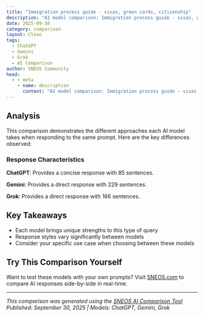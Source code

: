 ```yaml
---
title: "Immigration process guide - visas, green cards, citizenship"
description: "AI model comparison: Immigration process guide - visas, green cards, citizenship..."
date: 2025-09-30
category: comparison
layout: Clean
tags:
  - ChatGPT
  - Gemini
  - Grok
  - AI Comparison
author: SNEOS Community
head:
  - - meta
    - name: description
      content: "AI model comparison: Immigration process guide - visas, green cards, citizenship..."
---
```


<ChatComparison
  title="Immigration process guide - visas, green cards, citizenship"
  prompt="Immigration process guide - visas, green cards, citizenship"
  :responses='{
    "ChatGPT": "Certainly! Here\u0027s a general guide to the U.S. immigration process, covering visas, green cards, and citizenship.\n\n---\n\n## U.S. Immigration Process Guide\n\n### 1. Visas\nA visa is a document that allows you to travel to a U.S. port of entry and request permission to enter the U.S.\n\n#### Types of Visas:\n- **Non-immigrant Visas** (Temporary):\n  - Tourist (B-2)\n  - Business (B-1)\n  - Student (F-1, M-1)\n  - Work (H-1B, L-1, O-1)\n  - Exchange Visitor (J-1)\n  - Others depending on purpose\n\n- **Immigrant Visas** (Permanent, leading to Green Card):\n  - Family-sponsored visas\n  - Employment-based visas\n  - Diversity Visa Lottery\n\n#### Application Process:\n1. Determine visa type.\n2. Complete Form DS-160 (Non-immigrant) or DS-260 (Immigrant).\n3. Pay visa application fee.\n4. Schedule and attend visa interview at U.S. Embassy or Consulate.\n5. Provide biometric data if required.\n6. Wait for visa approval.\n\n---\n\n### 2. Green Card (Permanent Residency)\nA Green Card allows you to live and work permanently in the U.S.\n\n#### Ways to Obtain a Green Card:\n- **Family-Based Green Card:**\n  - Immediate relative of U.S. citizen (spouse, child, parent)\n  - Family preference categories (siblings, adult children)\n\n- **Employment-Based Green Card:**\n  - Employer sponsorship (PERM labor certification process)\n  - Extraordinary ability, investor, etc.\n\n- **Other Categories:**\n  - Refugee or asylum status adjustment\n  - Diversity Visa Lottery winners\n  - Special categories (e.g., Afghan or Iraqi nationals)\n\n#### Application Process:\n1. Determine eligibility category.\n2. Submit petition (Form I-130 for family, Form I-140 for employment).\n3. Wait for petition approval.\n4. File Form I-485 (Application to Register Permanent Residence) if in the U.S., or complete consular processing if abroad.\n5. Attend biometric appointment.\n6. Attend green card interview (if required).\n7. Receive Green Card upon approval.\n\n---\n\n### 3. Citizenship (Naturalization)\nBecoming a U.S. citizen through naturalization.\n\n#### Eligibility Requirements:\n- Generally, must be 18 or older.\n- Have had a Green Card for 5 years (3 years if married to a U.S. citizen).\n- Continuous residence and physical presence in the U.S.\n- Good moral character.\n- Basic English language skills.\n- Knowledge of U.S. history and government.\n\n#### Application Process:\n1. Complete Form N-400 (Application for Naturalization).\n2. Submit the form with fees.\n3. Attend biometric services appointment.\n4. Complete an interview and English and civics tests.\n5. Receive a decision on application.\n6. Take the Oath of Allegiance at a naturalization ceremony.\n\n---\n\n### Additional Tips:\n- Always check the latest requirements on the [U.S. Citizenship and Immigration Services (USCIS)](https://www.uscis.gov/) website.\n- Processing times vary widely depending on category and country of origin.\n- Seek legal advice or assistance if unsure about the process.\n- Keep copies of all your applications and correspondence.\n\n---\n\nIf you need detailed information about a specific visa type or step, feel free to ask!",
    "Gemini": "Okay, let\u0027s break down the immigration process in the U.S., covering visas, green cards (lawful permanent residence), and citizenship. This is a complex topic, and this guide provides a general overview. **It\u0027s crucial to consult with an immigration attorney or accredited representative for personalized advice and assistance with your specific situation.**\n\n**I. Understanding the Basics:**\n\n*   **Immigration Law:**  U.S. immigration law is primarily governed by the Immigration and Nationality Act (INA).\n*   **USCIS:** U.S. Citizenship and Immigration Services (USCIS) is the government agency responsible for processing most immigration applications.\n*   **Department of State (DOS):**  Handles visas at U.S. embassies and consulates abroad.\n*   **Department of Labor (DOL):**  Plays a role in some employment-based immigration cases, especially concerning labor certifications.\n*   **Immigration Court (EOIR):** Handles deportation (removal) proceedings.\n*   **National Visa Center (NVC):** Processes immigrant visa applications after USCIS approval and before the consular interview.\n*   **Consular Officer:** An official in an embassy or consulate authorized to grant visas.\n*   **Visa:** A document allowing a foreign national to enter the U.S. for a specific purpose and period.\n*   **Green Card (Permanent Resident Card):**  Proof of lawful permanent resident (LPR) status, allowing you to live and work permanently in the U.S.\n*   **Citizenship:** Full membership in the U.S., granting rights and responsibilities, including the right to vote and a U.S. passport.\n\n**II.  Visas (Temporary Stays):**\n\nVisas are for temporary stays in the U.S.  There are many types, but here are some common categories:\n\n*   **Non-Immigrant Visas:**\n    *   **Tourist/Business (B-1/B-2):** For tourism, visiting family, medical treatment, or attending business conferences.  Generally does *not* allow employment.\n        *   **Application Process:** Apply at a U.S. embassy or consulate in your home country.  Requires an online application (DS-160), interview, and supporting documents (proof of ties to your home country, financial stability, purpose of visit).\n    *   **Student (F-1/M-1):**  For academic or vocational studies.\n        *   **Application Process:**  Accepted to a SEVP-approved school, receive an I-20 form, pay the SEVIS fee, apply for the visa at a U.S. embassy/consulate, attend an interview.\n    *   **Work Visas (H-1B, L-1, O-1, etc.):** For temporary employment in specific fields.\n        *   **H-1B (Specialty Occupations):** Requires a bachelor\u0027s degree or equivalent. Often subject to a lottery.\n            *   **Process:** Employer files a Labor Condition Application (LCA) with the DOL, then files an I-129 petition with USCIS. If approved, the employee applies for the visa at a U.S. embassy/consulate.\n        *   **L-1 (Intracompany Transferee):** For employees of multinational companies transferring to the U.S.\n            *   **Process:** Similar to H-1B, involving an I-129 petition.\n        *   **O-1 (Individuals with Extraordinary Ability or Achievement):**  For individuals with recognized expertise in their field.\n            *   **Process:** Similar to H-1B, involving an I-129 petition.\n        *   **TN (North American Free Trade Agreement):** For Canadian and Mexican professionals in certain occupations.\n        *   **Process:** Apply at a port of entry or pre-flight inspection office (Canadians). Mexicans apply at a U.S. embassy/consulate.\n    *   **Exchange Visitor (J-1):**  For cultural exchange programs, including students, scholars, and au pairs.\n        *   **Application Process:**  Accepted into a designated exchange program, receive a DS-2019 form, pay the SEVIS fee, apply for the visa at a U.S. embassy/consulate, attend an interview.  May be subject to a two-year home-country physical presence requirement.\n    *   **Treaty Trader/Investor (E-1/E-2):** For citizens of treaty countries engaging in trade or investment in the U.S.\n        *   **Application Process:** Apply at a U.S. embassy/consulate, providing evidence of treaty nationality, substantial trade or investment, and intent to depart the U.S. when the visa expires.\n\n*   **Important Considerations for Visas:**\n    *   **Visa Validity:**  The visa\u0027s expiration date indicates when you *must enter* the U.S., not how long you can stay. Your allowed stay is determined by the I-94 form issued at the port of entry.\n    *   **Maintaining Status:**  You must abide by the terms of your visa, such as not working without authorization or overstaying.  Violations can lead to deportation and difficulty obtaining future visas.\n    *   **Intent:**  When applying for a non-immigrant visa, you must demonstrate the *intent to return* to your home country after your temporary stay.\n\n**III. Green Card (Lawful Permanent Residence):**\n\nA green card allows you to live and work permanently in the U.S.  There are several ways to obtain one:\n\n*   **Family-Based Green Card:**\n    *   **Eligibility:**  Being the immediate relative (spouse, child under 21, or parent) of a U.S. citizen or a family member (spouse, child, unmarried son or daughter, or sibling) of a U.S. citizen or lawful permanent resident.\n    *   **Process:**\n        1.  **U.S. citizen or LPR files Form I-130 (Petition for Alien Relative) with USCIS.** This establishes the relationship.\n        2.  **Priority Date:** Once the I-130 is approved, a priority date is assigned (the date the petition was filed).  For some family categories, there are annual limits and backlogs, meaning you may have to wait for your priority date to become current.  The Visa Bulletin published monthly by the Department of State shows which priority dates are currently being processed.\n        3.  **Adjustment of Status (if in the U.S.):**  If you are already in the U.S. legally, you may be able to file Form I-485 (Application to Register Permanent Residence or Adjust Status) to adjust your status to permanent resident *after* your priority date becomes current and an immigrant visa is available.\n        4.  **Immigrant Visa Processing (if outside the U.S.):**  If you are outside the U.S., the National Visa Center (NVC) will process your case after the I-130 is approved and your priority date is current.  You\u0027ll need to submit documents and pay fees, then attend an interview at a U.S. embassy or consulate.\n        5. **Form I-864 (Affidavit of Support):** The US citizen or LPR must demonstrate they can financially support the immigrating relative.\n    *   **Important Notes:**\n        *   Immediate relatives of U.S. citizens (spouses, children under 21, and parents) are not subject to visa number limitations.\n        *   Other family relationships are subject to annual limits and can have long waiting times, depending on the country of origin.\n        *   Divorce or the death of the petitioner can affect eligibility.\n\n*   **Employment-Based Green Card:**\n    *   **Eligibility:**  Based on your job skills, education, or investment.\n    *   **Categories:**\n        *   **EB-1 (Priority Workers):** Individuals with extraordinary ability, outstanding professors and researchers, and multinational executives and managers.\n        *   **EB-2 (Professionals with Advanced Degrees or Exceptional Ability):**  Requires a job offer and, in most cases, a labor certification from the DOL.\n        *   **EB-3 (Skilled Workers, Professionals, and Unskilled Workers):**  Requires a job offer and a labor certification (except for Schedule A occupations).\n        *   **EB-4 (Special Immigrants):**  Religious workers, certain employees of U.S. foreign service posts, and others.\n        *   **EB-5 (Immigrant Investors):**  Requires a significant investment in a U.S. business that creates jobs.\n    *   **Process:**\n        1.  **Labor Certification (PERM) (for EB-2 and EB-3, in most cases):**  The employer must demonstrate to the DOL that there are no qualified U.S. workers available for the position and that hiring the foreign national will not negatively affect the wages and working conditions of U.S. workers.  This involves advertising the position and recruiting U.S. workers.\n        2.  **I-140 Petition (Immigrant Petition for Alien Worker) filed by the employer with USCIS.**  This establishes the alien\u0027s eligibility for the specific employment-based category.\n        3.  **Priority Date:** Once the I-140 is approved, a priority date is assigned.  Like family-based cases, employment-based categories are subject to annual limits and backlogs.\n        4.  **Adjustment of Status (if in the U.S.) or Immigrant Visa Processing (if outside the U.S.):**  Same as family-based green card process.\n    *   **Important Notes:**\n        *   The labor certification process can be lengthy and complex.\n        *   Some categories (e.g., EB-2 with a National Interest Waiver) may allow the foreign national to self-petition, bypassing the labor certification requirement.\n        *   Portability: In some cases, you can change jobs while your green card is pending.\n\n*   **Other Ways to Get a Green Card:**\n    *   **Asylee or Refugee Status:**  If you have been granted asylum or refugee status, you may be eligible to apply for a green card after one year.\n    *   **Special Immigrant Juvenile Status (SIJS):**  For certain abused, neglected, or abandoned children.\n    *   **Diversity Visa Lottery:**  A lottery program for individuals from countries with historically low rates of immigration to the U.S.\n    *   **Registry:**  If you have resided continuously in the U.S. since before January 1, 1972, you may be eligible for a green card.\n    *   **Certain Adjustment Provisions:**  Including Cuban Adjustment Act, Haitian Refugee Immigration Fairness Act.\n\n**IV. Citizenship:**\n\nCitizenship grants you all the rights and responsibilities of being a U.S. citizen.\n\n*   **Eligibility:**\n    *   **Naturalization (Form N-400):**\n        *   Be at least 18 years old.\n        *   Be a lawful permanent resident (green card holder).\n        *   Have resided continuously in the U.S. as a green card holder for at least 5 years (3 years if married to a U.S. citizen).\n        *   Have been physically present in the U.S. for at least half of the required residency period.\n        *   Reside for at least 3 months in a state or USCIS district before filing.\n        *   Demonstrate good moral character.\n        *   Pass English and civics tests (with some exceptions).\n        *   Demonstrate an attachment to the principles of the U.S. Constitution.\n    *   **Citizenship Through Parents (Acquisition or Derivation):**\n        *   A child born outside the U.S. may automatically become a U.S. citizen at birth or later through the citizenship of their parents, depending on specific requirements of law in effect at the time.\n*   **Process (Naturalization):**\n    1.  **File Form N-400 (Application for Naturalization) with USCIS.**\n    2.  **Biometrics Appointment:**  Attend an appointment to have your fingerprints and photograph taken.\n    3.  **Interview:**  Attend an interview with a USCIS officer.\n    4.  **English and Civics Tests:**  Take the English and civics tests (unless exempt).\n    5.  **Oath of Allegiance:**  If your application is approved, you will attend a naturalization ceremony and take the Oath of Allegiance to the United States.\n\n**V.  Important Considerations \u0026 Common Issues:**\n\n*   **Immigration Attorney:** *Strongly* recommended.  Immigration law is complex and constantly changing. An attorney can assess your eligibility, prepare your application, represent you at interviews, and handle any legal challenges.  Beware of unauthorized practice of law (UPAL).\n*   **Accurate Information:**  Provide truthful and accurate information on all applications and during interviews.  Misrepresentation or fraud can have severe consequences.\n*   **Criminal History:**  A criminal record can significantly impact your immigration options.  Certain crimes can make you ineligible for a visa, green card, or citizenship.\n*   **Public Charge:**  USCIS will assess whether you are likely to become a public charge (dependent on government benefits).\n*   **Denials:**  If your application is denied, you may have the right to appeal or file a motion to reopen or reconsider.\n*   **Immigration Scams:** Be wary of individuals or businesses offering guaranteed immigration benefits or promising to expedite the process.  Only seek assistance from qualified attorneys or accredited representatives.\n*   **Travel:** Consult with an immigration attorney before traveling outside the U.S. while your green card application is pending, as it could jeopardize your case. Also if you have a green card, prolonged absences may affect your ability to naturalize or maintain your green card status.\n\n**VI. Resources:**\n\n*   **USCIS Website (uscis.gov):**  Official information, forms, and instructions.\n*   **Department of State Website (travel.state.gov):**  Visa information and embassy/consulate locations.\n*   **Executive Office for Immigration Review (EOIR) (justice.gov/eoir):** Immigration court information.\n*   **American Immigration Lawyers Association (AILA) (aila.org):**  Find a qualified immigration attorney.\n*   **Non-profit Immigration Legal Service Providers:**  Organizations that offer free or low-cost legal assistance. Check with your state or local bar association for resources.\n\n**Disclaimer:** This guide is for informational purposes only and does not constitute legal advice. You should consult with a qualified immigration attorney for advice tailored to your specific situation. Immigration laws and regulations are subject to change.\n",
    "Grok": "Navigating the U.S. immigration process can be complex, with various pathways depending on individual circumstances. This guide provides a general overview of the key components of U.S. immigration, including visas, green cards (permanent residency), and citizenship. Note that immigration laws and policies can change, so it\u2019s important to consult the official U.S. Citizenship and Immigration Services (USCIS) website or a qualified immigration attorney for the most up-to-date information and personalized guidance.\n\n---\n\n### 1. Visas (Temporary Stay)\nA visa is a document that allows a foreign national to enter the U.S. for a specific purpose and duration. Visas are typically temporary and categorized as either **nonimmigrant** (temporary stay) or **immigrant** (intending to live permanently in the U.S.).\n\n#### Types of Nonimmigrant Visas\n- **Tourist/Visitor Visa (B1/B2):** For tourism, business meetings, or short-term visits.\n- **Student Visa (F-1):** For academic studies at a U.S. institution.\n- **Work Visas:**\n  - **H-1B:** For specialty occupations requiring a bachelor\u2019s degree or higher.\n  - **L-1:** For intracompany transferees (managers or specialized employees).\n  - **O-1:** For individuals with extraordinary ability in arts, sciences, or business.\n  - **E-2:** For investors from treaty countries.\n- **Exchange Visitor Visa (J-1):** For cultural exchange programs, research, or training.\n- **Temporary Agricultural Worker (H-2A) or Non-Agricultural Worker (H-2B):** For seasonal or temporary work.\n\n#### Steps to Apply for a Nonimmigrant Visa\n1. **Determine the Appropriate Visa Type:** Research the visa that matches your purpose of travel (check the U.S. State Department or USCIS website).\n2. **Complete the Online Application:** Fill out Form DS-160 (Online Nonimmigrant Visa Application).\n3. **Pay the Visa Fee:** Fees vary by visa type (e.g., $185 for most nonimmigrant visas as of 2023).\n4. **Schedule an Interview:** Book an appointment at a U.S. Embassy or Consulate in your home country. Some visa types or renewals may not require an interview.\n5. **Prepare Documents:** Gather required documents, such as passport, DS-160 confirmation, visa fee receipt, proof of ties to your home country (to show intent to return), and purpose-specific documents (e.g., job offer for H-1B, school acceptance for F-1).\n6. **Attend the Interview:** Be prepared to answer questions about your purpose of travel and ties to your home country.\n7. **Receive the Visa:** If approved, the visa will be stamped in your passport. Processing times vary.\n\n#### Key Notes\n- A visa does not guarantee entry; U.S. Customs and Border Protection (CBP) makes the final decision at the port of entry.\n- Some nationalities are eligible for the Visa Waiver Program (VWP), allowing short-term visits (up to 90 days) without a visa.\n- Overstaying a visa or violating its terms can lead to penalties, including future entry bans.\n\n---\n\n### 2. Green Cards (Permanent Residency)\nA green card grants lawful permanent resident (LPR) status, allowing you to live and work in the U.S. indefinitely. There are several pathways to obtaining a green card.\n\n#### Pathways to a Green Card\n1. **Family-Based Immigration:**\n   - Immediate relatives of U.S. citizens (spouses, unmarried children under 21, parents) have no annual cap and shorter wait times.\n   - Other family categories (e.g., siblings, married children) are subject to annual quotas and may have long wait times based on country of origin.\n   - Process: A U.S. citizen or LPR relative files Form I-130 (Petition for Alien Relative). Once approved, the applicant may need to wait for a visa number (if not an immediate relative) before applying for adjustment of status (if in the U.S.) or consular processing (if abroad).\n2. **Employment-Based Immigration:**\n   - Categories include EB-1 (extraordinary ability, outstanding professors), EB-2 (advanced degrees, exceptional ability), EB-3 (skilled workers), EB-4 (special immigrants), and EB-5 (investors creating jobs).\n   - Process: Employer or self-petition files Form I-140 (Immigrant Petition for Alien Worker). Some categories require a labor certification (PERM) to prove no qualified U.S. workers are available. After approval, apply for adjustment of status or consular processing.\n   - Quotas apply, and wait times vary by category and country.\n3. **Diversity Visa Lottery:**\n   - Annual lottery for individuals from countries with low U.S. immigration rates.\n   - Process: Enter the lottery online during the designated period (usually October-November). If selected, follow steps for adjustment of status or consular processing.\n4. **Asylum or Refugee Status:**\n   - Individuals fleeing persecution may apply for asylum (if in the U.S.) or be admitted as refugees (if outside the U.S.).\n   - After one year of status, they can apply for a green card using Form I-485 (Adjustment of Status).\n5. **Other Categories:**\n   - Special programs like Temporary Protected Status (TPS) or certain military service may lead to permanent residency.\n\n#### Steps to Apply for a Green Card\n1. **File the Appropriate Petition:** A sponsor (family, employer) or self-petition (e.g., EB-1, EB-2 with National Interest Waiver) files the initial petition (I-130 or I-140).\n2. **Wait for Visa Availability:** Check the Visa Bulletin (published monthly by the State Department) to see if a visa number is available for your category and country.\n3. **Apply for Adjustment of Status (if in the U.S.) or Consular Processing (if abroad):**\n   - **Adjustment of Status (Form I-485):** File I-485 along with supporting forms (e.g., I-765 for work authorization, I-131 for travel permit). Includes biometrics, interview, and background checks.\n   - **Consular Processing:** Attend an interview at a U.S. Embassy or Consulate abroad to finalize the green card.\n4. **Receive Green Card:** If approved, you\u2019ll receive a physical green card. Processing times vary (6 months to several years depending on category and backlog).\n\n#### Key Notes\n- Green card holders must maintain residency in the U.S. (avoid long absences, typically over 6 months without a re-entry permit).\n- Green cards are valid for 10 years (2 years for conditional cards through marriage or investment) and must be renewed.\n- Conditional green cards (marriage or EB-5) require additional steps to remove conditions after 2 years (Form I-751 or I-829).\n\n---\n\n### 3. Citizenship (Naturalization)\nBecoming a U.S. citizen through naturalization grants full rights, including voting and holding certain public offices. It also eliminates the risk of deportation and allows you to sponsor family members more easily.\n\n#### Eligibility for Naturalization\n- Be at least 18 years old.\n- Have been a lawful permanent resident (green card holder) for at least:\n  - 5 years (general rule), or\n  - 3 years if married to a U.S. citizen for at least 3 years (and spouse has been a citizen for that time).\n- Demonstrate continuous residence in the U.S. during the required period (no absences longer than 6 months, with some exceptions).\n- Show physical presence in the U.S. for at least half of the required residency period (e.g., 30 months for the 5-year rule).\n- Reside in the state or USCIS district where you file for at least 3 months.\n- Demonstrate good moral character (no serious criminal record).\n- Pass the English language and civics test (exceptions for age or disability).\n\n#### Steps to Apply for Naturalization\n1. **Complete Form N-400:** File the Application for Naturalization online or by mail with USCIS.\n2. **Pay the Fee:** As of 2023, the fee is $725 (includes application and biometrics). Fee waivers are available for low-income applicants.\n3. **Submit Biometrics:** Attend a biometrics appointment for fingerprints and background checks.\n4. **Attend the Interview:** USCIS will schedule an interview to review your application, test your English (reading, writing, speaking), and administer a civics test (answer 6 out of 10 questions correctly from a pool of 100).\n5. **Take the Oath of Allegiance:** If approved, attend a ceremony to swear the Oath of Allegiance and receive your Certificate of Naturalization.\n\n#### Key Notes\n- Processing times for naturalization vary (6-18 months on average).\n- Certain groups (e.g., military members, spouses of U.S. citizens abroad) may have expedited or modified requirements.\n- Dual citizenship may be allowed depending on your country of origin, but check with both countries\u2019 laws.\n- Failing the English or civics test allows for one retest; if failed again, the application may be denied, requiring a reapplication.\n\n---\n\n### Additional Considerations\n- **Legal Assistance:** Immigration processes are complex, and mistakes can lead to delays or denials. Consider hiring an immigration attorney or working with accredited organizations for assistance.\n- **Processing Times and Fees:** These vary widely based on visa type, location, and USCIS workload. Check the USCIS website for current estimates.\n- **Background Checks and Medical Exams:** Most green card and citizenship applications require background checks and, for green cards, a medical exam (Form I-693) by a USCIS-approved doctor.\n- **Appeals and Waivers:** If an application is denied, you may have options to appeal or request a waiver (e.g., for inad"
  }'
  published-date="22:46"
/>

## Analysis

This comparison demonstrates the different approaches each AI model takes when responding to the same prompt. Here are the key differences observed:

### Response Characteristics

**ChatGPT**: Provides a concise response with 85 sentences. 

**Gemini**: Provides a direct response with 229 sentences. 

**Grok**: Provides a direct response with 166 sentences. 

## Key Takeaways

- Each model brings unique strengths to this type of query
- Response styles vary significantly between models
- Consider your specific use case when choosing between these models

## Try This Comparison Yourself

Want to test these models with your own prompts? Visit [SNEOS.com](https://sneos.com) to compare AI responses side-by-side in real-time.

---

*This comparison was generated using the [SNEOS AI Comparison Tool](https://sneos.com)*
*Published: September 30, 2025 | Models: ChatGPT, Gemini, Grok*
